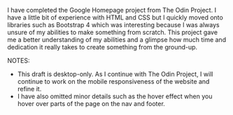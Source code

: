 I have completed the Google Homepage project from The Odin Project. I have a little bit of experience with HTML and CSS but I quickly moved onto libraries such as Bootstrap 4 which was interesting because I was always unsure of my abilities to make something from scratch. This project gave me a better understanding of my abilities and a glimpse how much time and dedication it really takes to create something from the ground-up.

NOTES: 
- This draft is desktop-only. As I continue with The Odin Project, I will continue to work on the mobile responsiveness of the website and refine it.
- I have also omitted minor details such as the hover effect when you hover over parts of the page on the nav and footer. 